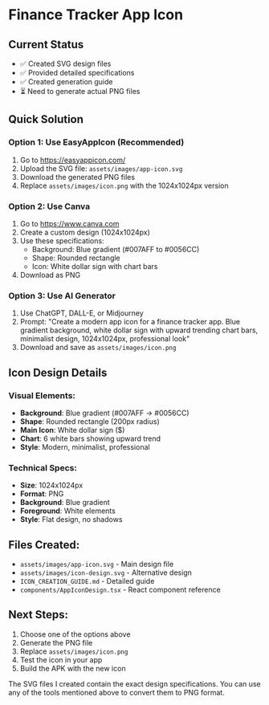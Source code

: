 # Finance Tracker App Icon

## Current Status
- ✅ Created SVG design files
- ✅ Provided detailed specifications  
- ✅ Created generation guide
- ⏳ Need to generate actual PNG files

## Quick Solution

### Option 1: Use EasyAppIcon (Recommended)
1. Go to https://easyappicon.com/
2. Upload the SVG file: `assets/images/app-icon.svg`
3. Download the generated PNG files
4. Replace `assets/images/icon.png` with the 1024x1024px version

### Option 2: Use Canva
1. Go to https://www.canva.com
2. Create a custom design (1024x1024px)
3. Use these specifications:
   - Background: Blue gradient (#007AFF to #0056CC)
   - Shape: Rounded rectangle
   - Icon: White dollar sign with chart bars
4. Download as PNG

### Option 3: Use AI Generator
1. Use ChatGPT, DALL-E, or Midjourney
2. Prompt: "Create a modern app icon for a finance tracker app. Blue gradient background, white dollar sign with upward trending chart bars, minimalist design, 1024x1024px, professional look"
3. Download and save as `assets/images/icon.png`

## Icon Design Details

### Visual Elements:
- **Background**: Blue gradient (#007AFF → #0056CC)
- **Shape**: Rounded rectangle (200px radius)
- **Main Icon**: White dollar sign ($)
- **Chart**: 6 white bars showing upward trend
- **Style**: Modern, minimalist, professional

### Technical Specs:
- **Size**: 1024x1024px
- **Format**: PNG
- **Background**: Blue gradient
- **Foreground**: White elements
- **Style**: Flat design, no shadows

## Files Created:
- `assets/images/app-icon.svg` - Main design file
- `assets/images/icon-design.svg` - Alternative design
- `ICON_CREATION_GUIDE.md` - Detailed guide
- `components/AppIconDesign.tsx` - React component reference

## Next Steps:
1. Choose one of the options above
2. Generate the PNG file
3. Replace `assets/images/icon.png`
4. Test the icon in your app
5. Build the APK with the new icon

The SVG files I created contain the exact design specifications. You can use any of the tools mentioned above to convert them to PNG format.
